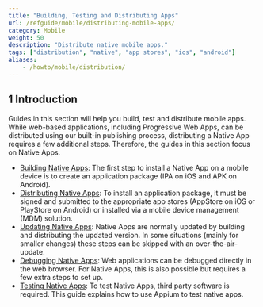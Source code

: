 ```yaml
---
title: "Building, Testing and Distributing Apps"
url: /refguide/mobile/distributing-mobile-apps/
category: Mobile
weight: 50
description: "Distribute native mobile apps."
tags: ["distribution", "native", "app stores", "ios", "android"]
aliases:
    - /howto/mobile/distribution/
---
```


## 1 Introduction

Guides in this section will help you build, test and distribute mobile apps. While web-based applications, including Progressive Web Apps, can be distributed using our built-in publishing process, distributing a Native App requires a few additional steps. Therefore, the guides in this section focus on Native Apps.

* [Building Native Apps](/refguide/mobile/distributing-mobile-apps/building-native-apps/): The first step to install a Native App on a mobile device is to create an application package (IPA on iOS and APK on Android).
* [Distributing Native Apps](/refguide/mobile/distributing-mobile-apps/distributing-native-apps/): To install an application package, it must be signed and submitted to the appropriate app stores (AppStore on iOS or PlayStore on Android) or installed via a mobile device management (MDM) solution.
* [Updating Native Apps](/refguide/mobile/distributing-mobile-apps/overtheair-updates/): Native Apps are normally updated by building and distributing the updated version. In some situations (mainly for smaller changes) these steps can be skipped with an over-the-air-update.
* [Debugging Native Apps](/refguide/mobile/distributing-mobile-apps/native-debug/): Web applications can be debugged directly in the web browser. For Native Apps, this is also possible but requires a few extra steps to set up.
* [Testing Native Apps](/refguide/mobile/distributing-mobile-apps/testing-mobile-apps/): To test Native Apps, third party software is required. This guide explains how to use Appium to test native apps.
